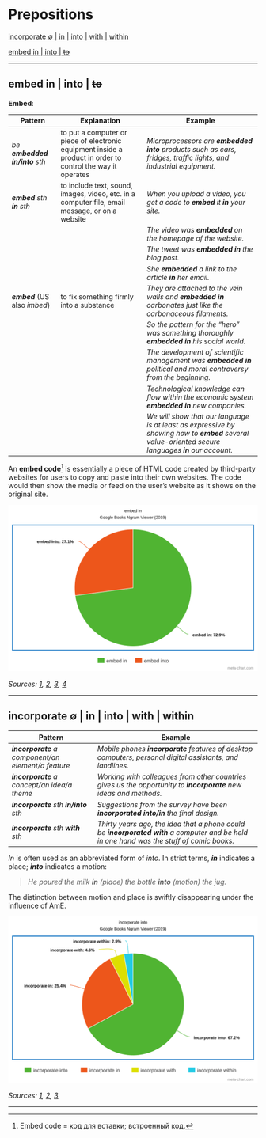 # Prepositions

[incorporate ∅ \| in \| into \| with \| within](#incorporate---in--into--with--within)

[embed in \| into \| ~~to~~](#embed-in--into--to)

***

## embed in \| into \| ~~to~~

**Embed**:

| Pattern | Explanation | Example |
| --- | --- | --- |
| *be **embedded in\/into** sth* | to put a computer or piece of electronic equipment inside a product in order to control the way it operates | *Microprocessors are **embedded into** products such as cars, fridges, traffic lights, and industrial equipment.* |
| ***embed** sth **in** sth* | to include text, sound, images, video, etc. in a computer file, email message, or on a website | *When you upload a video, you get a code to **embed** it **in** your site.* |
| | | *The video was **embedded** on the homepage of the website.* |
| | | *The tweet was **embedded in** the blog post.* |
| | | *She **embedded** a link to the article **in** her email.* |
| ***embed*** (US also *imbed*) | to fix something firmly into a substance | *They are attached to the vein walls and **embedded in** carbonates just like the carbonaceous filaments.* |
| | | *So the pattern for the “hero” was something thoroughly **embedded in** his social world.* |
| | | *The development of scientific management was **embedded in** political and moral controversy from the beginning.* |
| | | *Technological knowledge can flow within the economic system **embedded in** new companies.* |
| | | *We will show that our language is at least as expressive by showing how to **embed** several value-oriented secure languages **in** our account.* |

An **embed code**[^embed_code] is essentially a piece of HTML code created by third-party websites for users to copy and paste into their own websites. The code would then show the media or feed on the user’s website as it shows on the original site.

[^embed_code]: Embed code \= код для вставки; встроенный код.

![embed_in.svg](../../resources/charts/embed_in.svg)

*Sources: [1](https://dictionary.cambridge.org/dictionary/english/embed),
[2](https://thecontentauthority.com/blog/imbed-vs-embed),
[3](https://thecontentauthority.com/blog/embed-vs-integrate),
[4](https://books.google.com/ngrams/graph?content=embed+in%2Cembed+into&year_start=1800&year_end=2019&corpus=en-2019&smoothing=3)*

***

## incorporate ∅ \| in \| into \| with \| within

| Pattern | Example |
| --- | --- |
| ***incorporate** a component\/an element\/a feature* | *Mobile phones **incorporate** features of desktop computers, personal digital assistants, and landlines.* |
| ***incorporate** a concept\/an idea\/a theme* | *Working with colleagues from other countries gives us the opportunity to **incorporate** new ideas and methods.* |
| ***incorporate** sth **in\/into** sth* | *Suggestions from the survey have been **incorporated into\/in** the final design.* |
| ***incorporate** sth **with** sth* | *Thirty years ago, the idea that a phone could be **incorporated with** a computer and be held in one hand was the stuff of comic books.* |

*In* is often used as an abbreviated form of *into*. In strict terms, ***in*** indicates a place; ***into*** indicates a motion:

> *He poured the milk **in** (place) the bottle **into** (motion) the jug.*

The distinction between motion and place is swiftly disappearing under the influence of AmE.

![incorporate_into.svg](../../resources/charts/incorporate_into.svg)

*Sources: [1](https://forum.wordreference.com/threads/incorporate-in-into.3044642),
[2](https://dictionary.cambridge.org/dictionary/english/incorporate),
[3](https://books.google.com/ngrams/graph?content=incorporate+into%2Cincorporate+in%2Cincorporate+with%2Cincorporate+within&year_start=1800&year_end=2019&corpus=en-2019&smoothing=3)*

***
